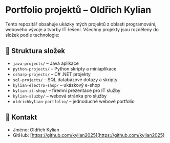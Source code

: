 # Portfolio projektů – Oldřich Kylian

Tento repozitář obsahuje ukázky mých projektů z oblasti programování, webového vývoje a tvorby IT řešení. Všechny projekty jsou rozděleny do složek podle technologie:

## 📁 Struktura složek

- `java-projects/` – Java aplikace
- `python-projects/` – Python skripty a miniaplikace
- `csharp-projects/` – C# .NET projekty
- `sql-projects/` – SQL databázové dotazy a skripty
- `kylian-electro-shop/` – ukázkový e-shop
- `kylian-it-shop/` – firemní prezentace pro IT služby
- `kylian-sluzby/` – webová stránka pro služby
- `oldrichkylian-portfolio/` – jednoduché webové portfolio

## 💼 Kontakt
- Jméno: Oldřich Kylian
- GitHub: [https://github.com/kylian2025](https://github.com/kylian2025)

